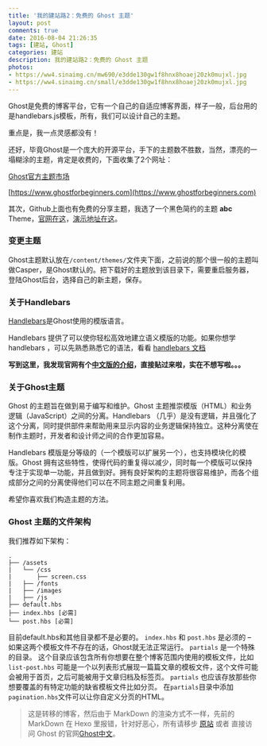 ```yaml
---
title: '我的建站路2：免费的 Ghost 主题'
layout: post
comments: true
date: 2016-08-04 21:26:35
tags: [建站, Ghost]
categories: 建站
description: 我的建站路2：免费的 Ghost 主题
photos:
- https://ww4.sinaimg.cn/mw690/e3dde130gw1f8hnx8hoaej20zk0mujxl.jpg
- https://ww4.sinaimg.cn/small/e3dde130gw1f8hnx8hoaej20zk0mujxl.jpg
---
```


Ghost是免费的博客平台，它有一个自己的自适应博客界面，样子一般，后台用的是handlebars.js模板，所有，我们可以设计自己的主题。

重点是，我一点灵感都没有！

<!--more-->

还好，毕竟Ghost是一个庞大的开源平台，手下的主题数不胜数，当然，漂亮的一塌糊涂的主题，肯定是收费的，下面收集了2个网址：

[Ghost官方主题市场](http://marketplace.ghost.org/)

[https://www.ghostforbeginners.com](https://www.ghostforbeginners.com)

其次，Github上面也有免费的分享主题，我选了一个黑色简约的主题 **abc** Theme，[官网在这](http://pxt.be/)，[演示地址在这](http://abc.pxt.be/)。

### 变更主题

Ghost主题默认放在`/content/themes/`文件夹下面，之前说的那个很一般的主题叫做Casper，是Ghost默认的。把下载好的主题放到该目录下，需要重启服务器，登陆Ghost后台，选择自己的新主题，保存。

### 关于Handlebars

[Handlebars](http://handlebarsjs.com/)是Ghost使用的模版语言。

Handlebars 提供了可以使你轻松高效地建立语义模版的功能。如果你想学 handlebars ，可以先熟悉熟悉它的语法，看看 [handlebars 文档](http://handlebarsjs.com/expressions.html)

**写到这里，我发现官网有个[中文版的介绍](http://docs.ghost.org/zh/themes)，直接贴过来啦，实在不想写啦。。。**

### 关于Ghost主题

Ghost 的主题旨在做到易于编写和维护。Ghost 主题推崇模版（HTML）和业务逻辑（JavaScript）之间的分离。Handlebars （几乎）是没有逻辑，并且强化了这个分离，同时提供部件来帮助用来显示内容的业务逻辑保持独立。这种分离使在制作主题时，开发者和设计师之间的合作更加容易。

Handlebars 模版是分等级的（一个模版可以扩展另一个），也支持模块化的模版。Ghost 拥有这些特性，使得代码的重复得以减少，同时每一个模版可以保持专注于实现单一功能，并且做到好。拥有良好架构的主题将很容易维护，而各个组成部分之间的分离使得他们可以在不同主题之间重复利用。

希望你喜欢我们构造主题的方法。

### Ghost 主题的文件架构

我们推荐如下架构：

```
.
├── /assets
|   └── /css
|       ├── screen.css
|   ├── /fonts
|   ├── /images
|   ├── /js
├── default.hbs
├── index.hbs [必需]
└── post.hbs [必需]
```

目前default.hbs和其他目录都不是必要的。 `index.hbs` 和 `post.hbs` 是必须的 – 如果这两个模板文件不存在的话，Ghost就无法正常运行。 `partials` 是一个特殊的目录。 这个目录应该包含所有你想要在整个博客范围内使用的模板文件，比如 `list-post.hbs` 可能是一个以列表形式展现一篇篇文章的模板文件，这个文件可能会被用于首页，之后可能被用于文章归档及标签页。 `partials` 也应该存放那些你想要覆盖的有特定功能的缺省模板文件比如分页。 在`partials`目录中添加`pagination.hbs`文件可以让你自定义分页的HTML。

>这是转移的博客，然后由于 MarkDown 的渲染方式不一样，先前的 MarkDown 在 Hexo 里报错，针对好恶心，所有请移步 [原站](http://blog.songjz.cn/wo-de-jian-zhan-lu-2-mian-fei-de-ghostzhu-ti/) 或者 直接访问 Ghost 的官网[Ghost中文](http://docs.ghost.org/zh/themes)。